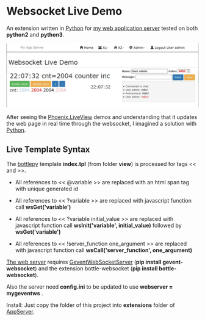 # Websocket Live Demo

An extension written in [Python](https://www.python.org/) for [my web application server](https://github.com/icoman/AppServer) tested on both **python2** and **python3**.

![a screenshot](screenshot.jpg)

After seeing the [Phoenix.LiveView](https://hexdocs.pm/phoenix_live_view/Phoenix.LiveView.html) demos and understanding that it updates the web page in real time through the websocket, I imagined a solution with [Python](https://www.python.org/).

## Live Template Syntax

The [bottlepy](https://bottlepy.org/) template **index.tpl** (from folder **view**) is processed for tags << and >>.

* All references to << @variable >> are replaced with an html span tag with unique generated id

* All references to << ?variable >> are replaced with javascript function call **wsGet('variable')**

* All references to << ?variable initial_value >> are replaced with javascript function call **wsInit('variable', initial_value)** followed by **wsGet('variable')**

* All references to << !server_function one_argument >> are replaced with javascript function call **wsCall('server_function', one_argument)**

[The web server](https://github.com/icoman/AppServer) requires [GeventWebSocketServer](https://pypi.org/project/gevent-websocket/) (**pip install gevent-websocket**) and the extension bottle-websocket (**pip install bottle-websocket**).

Also the server need **config.ini** to be updated to use **webserver = mygeventws** .

Install: Just copy the folder of this project into **extensions** folder of [AppServer](https://github.com/icoman/AppServer).
